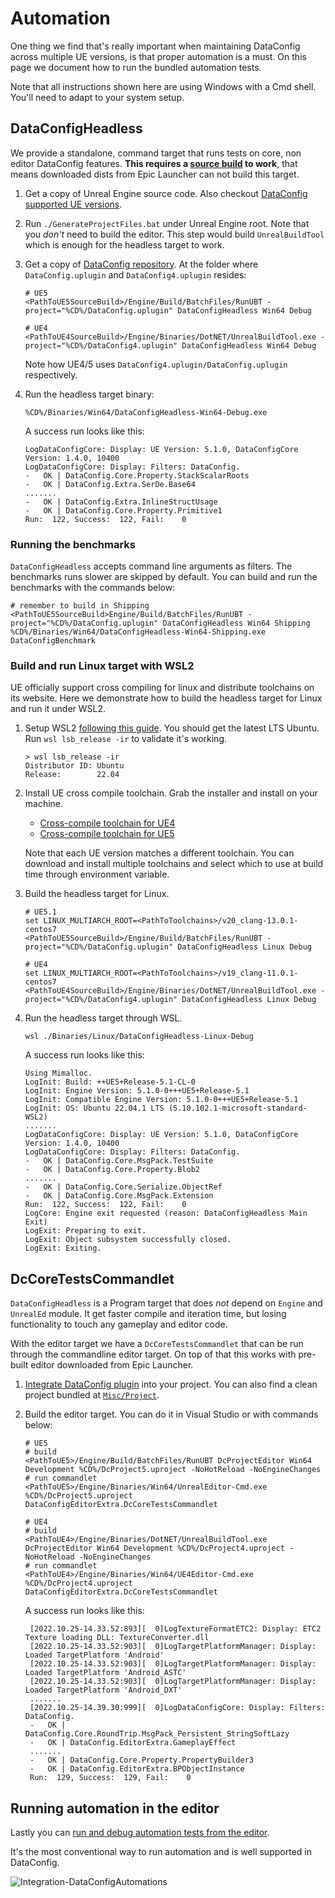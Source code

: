 # Automation

One thing we find that's really important when maintaining DataConfig across multiple UE versions, is that proper automation is a must. On this page we document how to run the bundled automation tests.

Note that all instructions shown here are using Windows with a Cmd shell. You'll need to adapt to your system setup.


## DataConfigHeadless

We provide a standalone, command target that runs tests on core, non editor DataConfig features. **This requires a [source build][2] to work**, that means downloaded dists from Epic Launcher can not build this target.


1. Get a copy of Unreal Engine source code. Also checkout [DataConfig supported UE versions](../Integration.md).

2. Run `./GenerateProjectFiles.bat` under Unreal Engine root. Note that you _don't_ need to build the editor. This step would build `UnrealBuildTool` which is enough for the headless target to work.

3. Get a copy of [DataConfig repository][1]. At the folder where `DataConfig.uplugin` and `DataConfig4.uplugin` resides:

    ```shell
    # UE5
    <PathToUE5SourceBuild>/Engine/Build/BatchFiles/RunUBT -project="%CD%/DataConfig.uplugin" DataConfigHeadless Win64 Debug

    # UE4
    <PathToUE4SourceBuild>/Engine/Binaries/DotNET/UnrealBuildTool.exe -project="%CD%/DataConfig4.uplugin" DataConfigHeadless Win64 Debug
    ```

   Note how UE4/5 uses `DataConfig4.uplugin/DataConfig.uplugin` respectively.

4. Run the headless target binary:

    ```shell
    %CD%/Binaries/Win64/DataConfigHeadless-Win64-Debug.exe
    ````

   A success run looks like this:

    ```shell
    LogDataConfigCore: Display: UE Version: 5.1.0, DataConfigCore Version: 1.4.0, 10400
    LogDataConfigCore: Display: Filters: DataConfig.
    -   OK | DataConfig.Core.Property.StackScalarRoots
    -   OK | DataConfig.Extra.SerDe.Base64
    .......
    -   OK | DataConfig.Extra.InlineStructUsage
    -   OK | DataConfig.Core.Property.Primitive1
    Run:  122, Success:  122, Fail:    0
    ```

### Running the benchmarks

`DataConfigHeadless` accepts command line arguments as filters. The benchmarks runs slower are skipped by default.
You can build and run the benchmarks with the commands below:

```shell
# remember to build in Shipping
<PathToUE5SourceBuild>Engine/Build/BatchFiles/RunUBT -project="%CD%/DataConfig.uplugin" DataConfigHeadless Win64 Shipping
%CD%/Binaries/Win64/DataConfigHeadless-Win64-Shipping.exe DataConfigBenchmark
````

### Build and run Linux target with WSL2

UE officially support cross compiling for linux and distribute toolchains on its website. Here we demonstrate how to build the headless
target for Linux and run it under WSL2.

1. Setup WSL2 [following this guide][3]. You should get the latest LTS Ubuntu. Run `wsl lsb_release -ir` to validate it's working.

    ```shell
    > wsl lsb_release -ir
    Distributor ID: Ubuntu
    Release:        22.04
    ```

2. Install UE cross compile toolchain. Grab the installer and install on your machine.

    * [Cross-compile toolchain for UE4][4]
    * [Cross-compile toolchain for UE5][5]

   Note that each UE version matches a different toolchain. You can download and install multiple toolchains and select which to use at build time 
   through environment variable.

3. Build the headless target for Linux.

    ```shell
    # UE5.1
    set LINUX_MULTIARCH_ROOT=<PathToToolchains>/v20_clang-13.0.1-centos7
    <PathToUE5SourceBuild>/Engine/Build/BatchFiles/RunUBT -project="%CD%/DataConfig.uplugin" DataConfigHeadless Linux Debug

    # UE4
    set LINUX_MULTIARCH_ROOT=<PathToToolchains>/v19_clang-11.0.1-centos7
    <PathToUE4SourceBuild>/Engine/Binaries/DotNET/UnrealBuildTool.exe -project="%CD%/DataConfig4.uplugin" DataConfigHeadless Linux Debug
    ```

4. Run the headless target through WSL.

    ```shell
    wsl ./Binaries/Linux/DataConfigHeadless-Linux-Debug 
    ```

   A success run looks like this:

    ```shell
    Using Mimalloc.
    LogInit: Build: ++UE5+Release-5.1-CL-0
    LogInit: Engine Version: 5.1.0-0+++UE5+Release-5.1
    LogInit: Compatible Engine Version: 5.1.0-0+++UE5+Release-5.1
    LogInit: OS: Ubuntu 22.04.1 LTS (5.10.102.1-microsoft-standard-WSL2)
    .......
    LogDataConfigCore: Display: UE Version: 5.1.0, DataConfigCore Version: 1.4.0, 10400
    LogDataConfigCore: Display: Filters: DataConfig.
    -   OK | DataConfig.Core.MsgPack.TestSuite
    -   OK | DataConfig.Core.Property.Blob2
    .......
    -   OK | DataConfig.Core.Serialize.ObjectRef
    -   OK | DataConfig.Core.MsgPack.Extension
    Run:  122, Success:  122, Fail:    0
    LogCore: Engine exit requested (reason: DataConfigHeadless Main Exit)
    LogExit: Preparing to exit.
    LogExit: Object subsystem successfully closed.
    LogExit: Exiting.
    ```

## DcCoreTestsCommandlet

`DataConfigHeadless` is a Program target that does _not_ depend on `Engine` and `UnrealEd` module. It get faster compile and iteration time, but losing functionality to touch any gameplay and editor code.

With the editor target we have a `DcCoreTestsCommandlet` that can be run through the commandline editor target. On top of that this works with pre-built editor downloaded from Epic Launcher.

1. [Integrate DataConfig plugin](../Integration.md) into your project.
   You can also find a clean project bundled at [`Misc/Project`]({{RepoRoot}}Misc/Project).

2. Build the editor target.
   You can do it in Visual Studio or with commands below:

   ```shell
   # UE5
   # build
   <PathToUE5>/Engine/Build/BatchFiles/RunUBT DcProjectEditor Win64 Development %CD%/DcProject5.uproject -NoHotReload -NoEngineChanges
   # run commandlet
   <PathToUE5>/Engine/Binaries/Win64/UnrealEditor-Cmd.exe %CD%/DcProject5.uproject DataConfigEditorExtra.DcCoreTestsCommandlet

   # UE4
   # build
   <PathToUE4>/Engine/Binaries/DotNET/UnrealBuildTool.exe DcProjectEditor Win64 Development %CD%/DcProject4.uproject -NoHotReload -NoEngineChanges
   # run commandlet
   <PathToUE4>/Engine/Binaries/Win64/UE4Editor-Cmd.exe %CD%/DcProject4.uproject DataConfigEditorExtra.DcCoreTestsCommandlet
   ````

   A success run looks like this:

   ```shell
    [2022.10.25-14.33.52:893][  0]LogTextureFormatETC2: Display: ETC2 Texture loading DLL: TextureConverter.dll
    [2022.10.25-14.33.52:903][  0]LogTargetPlatformManager: Display: Loaded TargetPlatform 'Android'
    [2022.10.25-14.33.52:903][  0]LogTargetPlatformManager: Display: Loaded TargetPlatform 'Android_ASTC'
    [2022.10.25-14.33.52:903][  0]LogTargetPlatformManager: Display: Loaded TargetPlatform 'Android_DXT'
    .......
    [2022.10.25-14.39.30:999][  0]LogDataConfigCore: Display: Filters: DataConfig.
    -   OK | DataConfig.Core.RoundTrip.MsgPack_Persistent_StringSoftLazy
    -   OK | DataConfig.EditorExtra.GameplayEffect
    .......
    -   OK | DataConfig.Core.Property.PropertyBuilder3
    -   OK | DataConfig.EditorExtra.BPObjectInstance
    Run:  129, Success:  129, Fail:    0
    ```

## Running automation in the editor

Lastly you can [run and debug automation tests from the editor](../Integration.md#validate-integration). 

It's the most conventional way to run automation and is well supported in DataConfig.

![Integration-DataConfigAutomations](../Images/Integration-DataConfigAutomations.png)

[1]:https://github.com/slowburn-dev/DataConfig "slowburn-dev/DataConfig"
[2]:https://docs.unrealengine.com/5.0/en-US/building-unreal-engine-from-source/
[3]:https://docs.microsoft.com/en-us/windows/wsl/install
[4]:https://docs.unrealengine.com/4.27/en-US/SharingAndReleasing/Linux/GettingStarted/#gettingthetoolchain
[5]:https://docs.unrealengine.com/5.0/en-US/linux-development-requirements-for-unreal-engine/#gettingthetoolchain